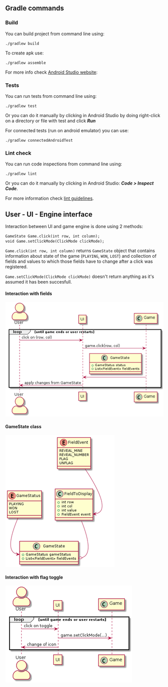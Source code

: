 

## Gradle commands

### Build

You can build project from command line using:
```
./gradlew build
```
To create apk use:
```
./gradlew assemble
```
For more info check [Android Studio website](https://developer.android.com/build/building-cmdline):

### Tests

You can run tests from command line using:
```
./gradlew test
```
Or you can do it manually by clicking in Android Studio by doing right-click on a directory or file with test and click ___Run___

For connected tests (run on android emulator) you can use:
```
./gradlew connectedAndroidTest
```

### Lint check

You can run code inspections from command line using:
```
./gradlew lint
```
Or you can do it manually by clicking in Android Studio: ___Code > Inspect Code___.

For more information check [lint guidelines](https://developer.android.com/studio/write/lint.html).

## User - UI - Engine interface

Interaction between UI and game engine is done using 2 methods:

```
GameState Game.click(int row, int column);
void Game.setClickMode(ClickMode clickMode);
```

`Game.click(int row, int column)` returns `GameState` object that contains information about state of the game (`PLAYING`, `WON`, `LOST`) and collection of fields and values to which those fields have to change after a click was registered.

`Game.setClickMode(ClickMode clickMode)` doesn't return anything as it's assumed it has been succesfull.

#### Interaction with fields

![field interaction UML](UMLs/field_interaction.png)

#### GameState class

![GameState class](UMLs/GameState.png)

#### Interaction with flag toggle

![toggle flag](UMLs/flag_toggle.png)